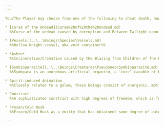 ```yaml
---
---

You/The Player may choose from one of the following to cheat death, however, it comes with severe drawbacks. 

* [Curse of the Undead](Curse%20of%20the%20Undead.md)
  %%Curse of the undead caused by corruption and Between Twilight upon humans%%

* [Vessels](..\..\Beings\Species\Vessels.md)
  %%Hollow knight vessel, aka void container%%

* *Ashen*
  %%Incineration/Cremation caused by the Blazing from Children of The Flame%%

* [Symbioparasite](..\..\Beings\Creatures\Pseudoneo\Symbioparasite.md)
  %%Symbpara is an amorphous artificial organism, a ’core’ capable of burying into bodies and controlling them.%%

* Spirit-induced Animation
  %%Closely related to a golem, these beings consist of anorganic, motive and cognizant mass, coordinated by possessing spirits.%%

* Construct
  %%A sophisticated construct with high degrees of freedom, which is forced to complete some task during the campaign.%% 

* Frozen/Cold Husk
  %%Frozen/Cold Husk as a entity that has obtainend some degree of autonomy from a Heart of Cold. %%

---
```

